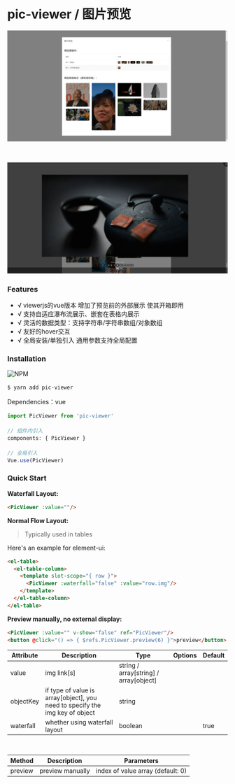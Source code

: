 # pic-viewer / 图片预览

![before preview](./preview/outside.png)

<br/>

![previewing](./preview/previewing.png)

### Features

- √ viewerjs的vue版本 增加了预览前的外部展示 使其开箱即用
- √ 支持自适应瀑布流展示、嵌套在表格内展示
- √ 灵活的数据类型：支持字符串/字符串数组/对象数组
- √ 友好的hover交互
- √ 全局安装/单独引入 通用参数支持全局配置

### Installation
![NPM](https://nodei.co/npm/pic-viewer.png)
``` bash
$ yarn add pic-viewer
```

Dependencies：vue

```js
import PicViewer from 'pic-viewer'

// 组件内引入
components: { PicViewer }

// 全局引入
Vue.use(PicViewer)
```

### Quick Start

**Waterfall Layout:**
```html
<PicViewer :value=""/>
```

**Normal Flow Layout:**

> Typically used in tables

Here's an example for element-ui:

```html
<el-table>
  <el-table-column>
    <template slot-scope="{ row }">
      <PicViewer :waterfall="false" :value="row.img"/>
    </template>
  </el-table-column>
</el-table>
```

**Preview manually, no external display:**
```html
<PicViewer :value="" v-show="false" ref="PicViewer"/>
<button @click="() => { $refs.PicViewer.preview(6) }">preview</button>
```

| Attribute | Description | Type | Options | Default |
| --- | --- | --- | --- | --- |
| value | img link[s] | string / array[string] / array[object] | | |
| objectKey | if type of value is array[object], you need to specify the img key of object | string | | |
| waterfall | whether using waterfall layout | boolean | | true |

<br/>

| Method | Description | Parameters |
| --- | --- | --- |
| preview | preview manually | index of value array (default: 0) |
